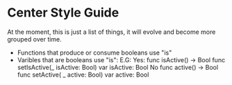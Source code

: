 #  Center Style Guide

At the moment, this is just a list of things, it will evolve and become more grouped over time.

* Functions that produce or consume booleans use "is"
* Varibles that are booleans use "is":
E.G:
Yes:
    func isActive() -> Bool
    func setIsActive(_ isActive: Bool)
    var isActive: Bool
No
    func active() -> Bool
    func setActive( _ active: Bool)
    var active: Bool
    


